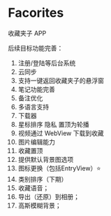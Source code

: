 # Facorites

收藏夹子 APP

后续目标功能完善：

1. 注册/登陆等后台系统
2. 云同步
3. 支持一键返回收藏夹子的悬浮窗
4. 笔记功能完善
5. 备注优化
6. 多语言支持
7. 下载器
8. 星标排序 隐私 置顶为轮播
9. 视频通过 WebView 下载到收藏
10. 图片编辑能力
11. 收藏置顶
12. 提供默认背景图选项
13. 图标更换（包括EntryView）⭐️
14. 类别排序（下期）
15. 收藏语音；
16. 导出（还原）到相册；
17. 高斯模糊背景；
